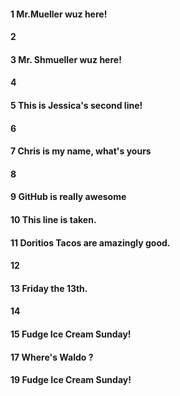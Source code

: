 #### 1 Mr.Mueller wuz here!
#### 2
#### 3 Mr. Shmueller wuz here!
#### 4
#### 5 This is Jessica's second line!
#### 6
#### 7 Chris is my name, what's yours 
#### 8



#### 9 GitHub is really awesome

#### 10 This line is taken. 



#### 11 Doritios Tacos are amazingly good.

#### 12

#### 13 Friday the 13th.
#### 14

#### 15 Fudge Ice Cream Sunday!

#### 17 Where's Waldo ?


#### 19 Fudge Ice Cream Sunday!

